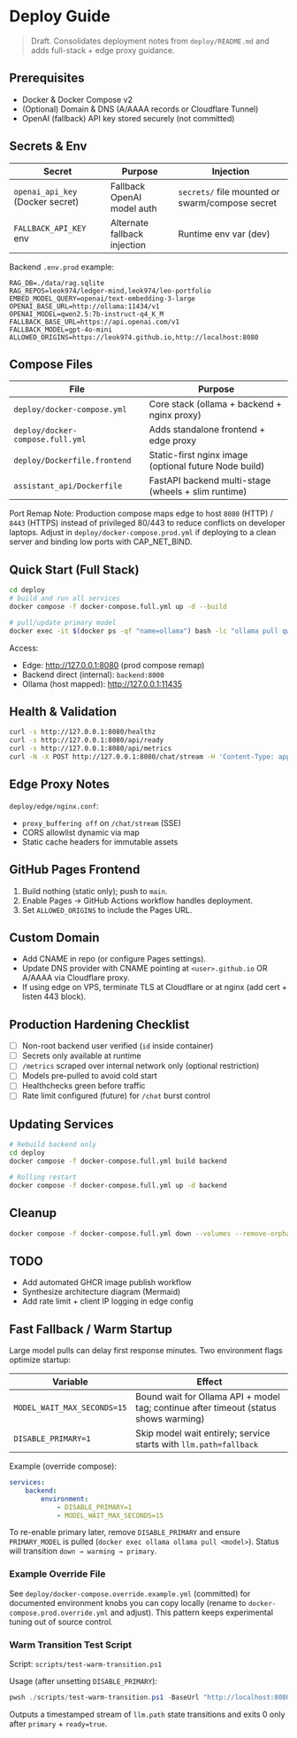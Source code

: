 # Deploy Guide

> Draft. Consolidates deployment notes from `deploy/README.md` and adds full-stack + edge proxy guidance.

## Prerequisites
- Docker & Docker Compose v2
- (Optional) Domain & DNS (A/AAAA records or Cloudflare Tunnel)
- OpenAI (fallback) API key stored securely (not committed)

## Secrets & Env
| Secret | Purpose | Injection |
|--------|---------|-----------|
| `openai_api_key` (Docker secret) | Fallback OpenAI model auth | `secrets/` file mounted or swarm/compose secret |
| `FALLBACK_API_KEY` env | Alternate fallback injection | Runtime env var (dev) |

Backend `.env.prod` example:
```
RAG_DB=./data/rag.sqlite
RAG_REPOS=leok974/ledger-mind,leok974/leo-portfolio
EMBED_MODEL_QUERY=openai/text-embedding-3-large
OPENAI_BASE_URL=http://ollama:11434/v1
OPENAI_MODEL=qwen2.5:7b-instruct-q4_K_M
FALLBACK_BASE_URL=https://api.openai.com/v1
FALLBACK_MODEL=gpt-4o-mini
ALLOWED_ORIGINS=https://leok974.github.io,http://localhost:8080
```

## Compose Files
| File | Purpose |
|------|---------|
| `deploy/docker-compose.yml` | Core stack (ollama + backend + nginx proxy) |
| `deploy/docker-compose.full.yml` | Adds standalone frontend + edge proxy |
| `deploy/Dockerfile.frontend` | Static-first nginx image (optional future Node build) |
| `assistant_api/Dockerfile` | FastAPI backend multi-stage (wheels + slim runtime) |

Port Remap Note: Production compose maps edge to host `8080` (HTTP) / `8443` (HTTPS) instead of privileged 80/443 to reduce conflicts on developer laptops. Adjust in `deploy/docker-compose.prod.yml` if deploying to a clean server and binding low ports with CAP_NET_BIND.

## Quick Start (Full Stack)
```bash
cd deploy
# build and run all services
docker compose -f docker-compose.full.yml up -d --build

# pull/update primary model
docker exec -it $(docker ps -qf "name=ollama") bash -lc "ollama pull qwen2.5:7b-instruct-q4_K_M"
```

Access:
- Edge: http://127.0.0.1:8080 (prod compose remap)
- Backend direct (internal): `backend:8000`
- Ollama (host mapped): http://127.0.0.1:11435

## Health & Validation
```bash
curl -s http://127.0.0.1:8080/healthz
curl -s http://127.0.0.1:8080/api/ready
curl -s http://127.0.0.1:8080/api/metrics
curl -N -X POST http://127.0.0.1:8080/chat/stream -H 'Content-Type: application/json' -d '{"messages":[{"role":"user","content":"Ping"}]}'
```

## Edge Proxy Notes
`deploy/edge/nginx.conf`:
- `proxy_buffering off` on `/chat/stream` (SSE)
- CORS allowlist dynamic via map
- Static cache headers for immutable assets

## GitHub Pages Frontend
1. Build nothing (static only); push to `main`.
2. Enable Pages → GitHub Actions workflow handles deployment.
3. Set `ALLOWED_ORIGINS` to include the Pages URL.

## Custom Domain
- Add CNAME in repo (or configure Pages settings).
- Update DNS provider with CNAME pointing at `<user>.github.io` OR A/AAAA via Cloudflare proxy.
- If using edge on VPS, terminate TLS at Cloudflare or at nginx (add cert + listen 443 block).

## Production Hardening Checklist
- [ ] Non-root backend user verified (`id` inside container)
- [ ] Secrets only available at runtime
- [ ] `/metrics` scraped over internal network only (optional restriction)
- [ ] Models pre-pulled to avoid cold start
- [ ] Healthchecks green before traffic
- [ ] Rate limit configured (future) for `/chat` burst control

## Updating Services
```bash
# Rebuild backend only
cd deploy
docker compose -f docker-compose.full.yml build backend

# Rolling restart
docker compose -f docker-compose.full.yml up -d backend
```

## Cleanup
```bash
docker compose -f docker-compose.full.yml down --volumes --remove-orphans
```

## TODO
- Add automated GHCR image publish workflow
- Synthesize architecture diagram (Mermaid)
- Add rate limit + client IP logging in edge config

## Fast Fallback / Warm Startup

Large model pulls can delay first response minutes. Two environment flags optimize startup:

| Variable | Effect |
|----------|--------|
| `MODEL_WAIT_MAX_SECONDS=15` | Bound wait for Ollama API + model tag; continue after timeout (status shows warming) |
| `DISABLE_PRIMARY=1` | Skip model wait entirely; service starts with `llm.path=fallback` |

Example (override compose):
```yaml
services:
	backend:
		environment:
			- DISABLE_PRIMARY=1
			- MODEL_WAIT_MAX_SECONDS=15
```

To re-enable primary later, remove `DISABLE_PRIMARY` and ensure `PRIMARY_MODEL` is pulled (`docker exec ollama ollama pull <model>`). Status will transition `down → warming → primary`.

### Example Override File
See `deploy/docker-compose.override.example.yml` (committed) for documented environment knobs you can copy locally (rename to `docker-compose.prod.override.yml` and adjust). This pattern keeps experimental tuning out of source control.

### Warm Transition Test Script
Script: `scripts/test-warm-transition.ps1`

Usage (after unsetting `DISABLE_PRIMARY`):
```powershell
pwsh ./scripts/test-warm-transition.ps1 -BaseUrl "http://localhost:8080" -MaxSeconds 420
```
Outputs a timestamped stream of `llm.path` state transitions and exits 0 only after `primary` + `ready=true`.
